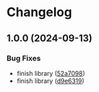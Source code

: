 # Changelog

## 1.0.0 (2024-09-13)


### Bug Fixes

* finish library ([52a7098](https://github.com/grials/medical_system_crypto/commit/52a709858bd6e7d3dfc5a807c59db925506d687f))
* finish library ([d9e6319](https://github.com/grials/medical_system_crypto/commit/d9e631968569059269f8dd76d915f3f8abf51811))
